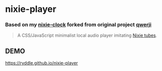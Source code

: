 # nixie-player

### Based on my [nixie-clock](https://github.com/ryddle/nixie-clock) forked from original project [qwerji](https://github.com/qwerji/nixie-clock)

> A CSS/JavaScript minimalist local audio player imitating [Nixie tubes](https://en.wikipedia.org/wiki/Nixie_tube).

## DEMO

https://ryddle.github.io/nixie-player
